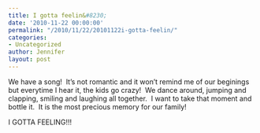 ```yaml
---
title: I gotta feelin&#8230;
date: '2010-11-22 00:00:00'
permalink: "/2010/11/22/20101122i-gotta-feelin/"
categories:
- Uncategorized
author: Jennifer
layout: post
---
```


We have a song!  It&#8217;s not romantic and it won&#8217;t remind me of our beginings but everytime I hear it, the kids go crazy!  We dance around, jumping and clapping, smiling and laughing all together.  I want to take that moment and bottle it.  It is the most precious memory for our family!

I GOTTA FEELING!!!
